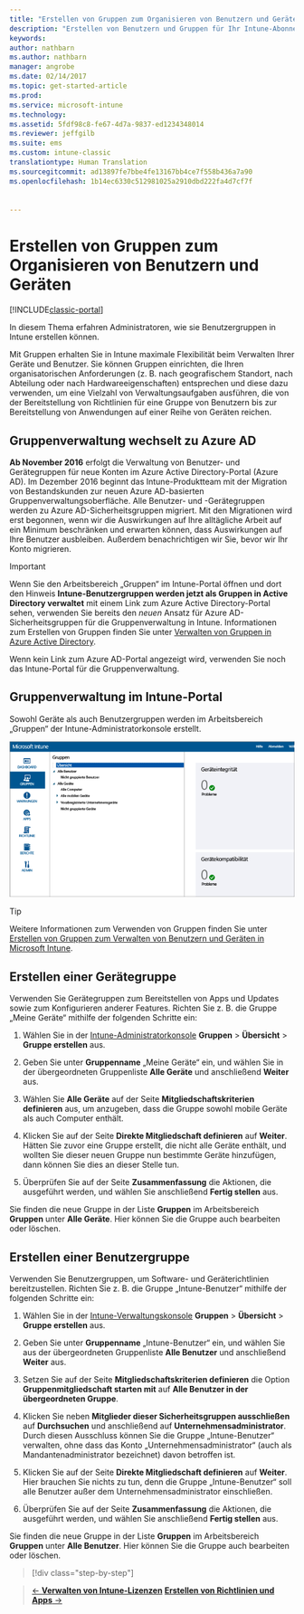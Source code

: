 ```yaml
---
title: "Erstellen von Gruppen zum Organisieren von Benutzern und Geräten | Microsoft-Dokumentation"
description: "Erstellen von Benutzern und Gruppen für Ihr Intune-Abonnement"
keywords: 
author: nathbarn
ms.author: nathbarn
manager: angrobe
ms.date: 02/14/2017
ms.topic: get-started-article
ms.prod: 
ms.service: microsoft-intune
ms.technology: 
ms.assetid: 5fdf98c8-fe67-4d7a-9837-ed1234348014
ms.reviewer: jeffgilb
ms.suite: ems
ms.custom: intune-classic
translationtype: Human Translation
ms.sourcegitcommit: ad13897fe7bbe4fe13167bb4ce7f558b436a7a90
ms.openlocfilehash: 1b14ec6330c512981025a2910dbd222fa4d7cf7f


---
```



# <a name="create-groups-to-organize-users-and-devices"></a>Erstellen von Gruppen zum Organisieren von Benutzern und Geräten

[!INCLUDE[classic-portal](../includes/classic-portal.md)]

In diesem Thema erfahren Administratoren, wie sie Benutzergruppen in Intune erstellen können.

Mit Gruppen erhalten Sie in Intune maximale Flexibilität beim Verwalten Ihrer Geräte und Benutzer. Sie können Gruppen einrichten, die Ihren organisatorischen Anforderungen (z. B. nach geografischem Standort, nach Abteilung oder nach Hardwareeigenschaften) entsprechen und diese dazu verwenden, um eine Vielzahl von Verwaltungsaufgaben ausführen, die von der Bereitstellung von Richtlinien für eine Gruppe von Benutzern bis zur Bereitstellung von Anwendungen auf einer Reihe von Geräten reichen.

## <a name="group-management-moving-to-azure-ad"></a>Gruppenverwaltung wechselt zu Azure AD

**Ab November 2016** erfolgt die Verwaltung von Benutzer- und Gerätegruppen für neue Konten im Azure Active Directory-Portal (Azure AD). Im Dezember 2016 beginnt das Intune-Produktteam mit der Migration von Bestandskunden zur neuen Azure AD-basierten Gruppenverwaltungsoberfläche. Alle Benutzer- und -Gerätegruppen werden zu Azure AD-Sicherheitsgruppen migriert. Mit den Migrationen wird erst begonnen, wenn wir die Auswirkungen auf Ihre alltägliche Arbeit auf ein Minimum beschränken und erwarten können, dass Auswirkungen auf Ihre Benutzer ausbleiben. Außerdem benachrichtigen wir Sie, bevor wir Ihr Konto migrieren.


>[!IMPORTANT]
>
>Wenn Sie den Arbeitsbereich „Gruppen“ im Intune-Portal öffnen und dort den Hinweis **Intune-Benutzergruppen werden jetzt als Gruppen in Active Directory verwaltet** mit einem Link zum Azure Active Directory-Portal sehen, verwenden Sie bereits den *neuen* Ansatz für Azure AD-Sicherheitsgruppen für die Gruppenverwaltung in Intune. Informationen zum Erstellen von Gruppen finden Sie unter [Verwalten von Gruppen in Azure Active Directory](https://docs.microsoft.com/azure/active-directory/active-directory-groups-create-azure-portal).
>
>Wenn kein Link zum Azure AD-Portal angezeigt wird, verwenden Sie noch das Intune-Portal für die Gruppenverwaltung.

## <a name="group-management-in-the-intune-portal"></a>Gruppenverwaltung im Intune-Portal

Sowohl Geräte als auch Benutzergruppen werden im Arbeitsbereich „Gruppen“ der Intune-Administratorkonsole erstellt.

![Arbeitsbereich „Gruppen“ der Verwaltungskonsole](./media/groups.png)


> [!TIP]
> Weitere Informationen zum Verwenden von Gruppen finden Sie unter [Erstellen von Gruppen zum Verwalten von Benutzern und Geräten in Microsoft Intune](/intune/deploy-use/use-groups-to-manage-users-and-devices-with-microsoft-intune).


## <a name="create-a-device-group"></a>Erstellen einer Gerätegruppe
Verwenden Sie Gerätegruppen zum Bereitstellen von Apps und Updates sowie zum Konfigurieren anderer Features. Richten Sie z. B. die Gruppe „Meine Geräte“ mithilfe der folgenden Schritte ein:

1.  Wählen Sie in der [Intune-Administratorkonsole](https://manage.microsoft.com/) **Gruppen** > **Übersicht** > **Gruppe erstellen** aus.

2.  Geben Sie unter **Gruppenname** „Meine Geräte“ ein, und wählen Sie in der übergeordneten Gruppenliste **Alle Geräte** und anschließend **Weiter** aus.

3.  Wählen Sie **Alle Geräte** auf der Seite **Mitgliedschaftskriterien definieren** aus, um anzugeben, dass die Gruppe sowohl mobile Geräte als auch Computer enthält.

4.  Klicken Sie auf der Seite **Direkte Mitgliedschaft definieren** auf **Weiter**. Hätten Sie zuvor eine Gruppe erstellt, die nicht alle Geräte enthält, und wollten Sie dieser neuen Gruppe nun bestimmte Geräte hinzufügen, dann können Sie dies an dieser Stelle tun.

5.  Überprüfen Sie auf der Seite **Zusammenfassung** die Aktionen, die ausgeführt werden, und wählen Sie anschließend **Fertig stellen** aus.

Sie finden die neue Gruppe in der Liste **Gruppen** im Arbeitsbereich **Gruppen** unter **Alle Geräte**. Hier können Sie die Gruppe auch bearbeiten oder löschen.

## <a name="create-a-user-group"></a>Erstellen einer Benutzergruppe
Verwenden Sie Benutzergruppen, um Software- und Geräterichtlinien bereitzustellen. Richten Sie z. B. die Gruppe „Intune-Benutzer“ mithilfe der folgenden Schritte ein:

1.  Wählen Sie in der [Intune-Verwaltungskonsole](https://manage.microsoft.com/) **Gruppen** > **Übersicht** > **Gruppe erstellen** aus.

2.  Geben Sie unter **Gruppenname** „Intune-Benutzer“ ein, und wählen Sie aus der übergeordneten Gruppenliste **Alle Benutzer** und anschließend **Weiter** aus.

3.  Setzen Sie auf der Seite **Mitgliedschaftskriterien definieren** die Option **Gruppenmitgliedschaft starten mit** auf **Alle Benutzer in der übergeordneten Gruppe**.

4.  Klicken Sie neben **Mitglieder dieser Sicherheitsgruppen ausschließen** auf **Durchsuchen** und anschließend auf **Unternehmensadministrator**. Durch diesen Ausschluss können Sie die Gruppe „Intune-Benutzer“ verwalten, ohne dass das Konto „Unternehmensadministrator“ (auch als Mandantenadministrator bezeichnet) davon betroffen ist.

5.  Klicken Sie auf der Seite **Direkte Mitgliedschaft definieren** auf **Weiter**. Hier brauchen Sie nichts zu tun, denn die Gruppe „Intune-Benutzer“ soll alle Benutzer außer dem Unternehmensadministrator einschließen.

6.  Überprüfen Sie auf der Seite **Zusammenfassung** die Aktionen, die ausgeführt werden, und wählen Sie anschließend **Fertig stellen** aus.

Sie finden die neue Gruppe in der Liste **Gruppen** im Arbeitsbereich **Gruppen** unter **Alle Benutzer**. Hier können Sie die Gruppe auch bearbeiten oder löschen.

>[!div class="step-by-step"]

>[&larr; **Verwalten von Intune-Lizenzen**](.\start-with-a-paid-subscription-to-microsoft-intune-step-4.md)       [**Erstellen von Richtlinien und Apps** &rarr;](.\start-with-a-paid-subscription-to-microsoft-intune-step-6.md)  



<!--HONumber=Feb17_HO3-->


